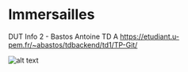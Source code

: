 # Immersailles
DUT Info 2 - Bastos Antoine TD A
https://etudiant.u-pem.fr/~abastos/tdbackend/td1/TP-Git/

![alt text](https://i.ibb.co/tbK44Dg/screenimmersailles.png)
